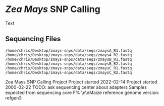 # *Zea Mays* SNP Calling

Text

## Sequencing Files

	/home/chris/Desktop/zmays-snps/data/seqs/zmaysA_R1.fastq
	/home/chris/Desktop/zmays-snps/data/seqs/zmaysA_R2.fastq
	/home/chris/Desktop/zmays-snps/data/seqs/zmaysB_R1.fastq
	/home/chris/Desktop/zmays-snps/data/seqs/zmaysB_R2.fastq
	/home/chris/Desktop/zmays-snps/data/seqs/zmaysC_R1.fastq
	/home/chris/Desktop/zmays-snps/data/seqs/zmaysC_R2.fastq


Zea Mays SNP Calling Project
Project started 2022-02-14
Project started 2000-02-22
TODO: ask sequencing center about adapters
Samples expected from sequencing core F%
\n\nMaize reference genome version: refgen3
